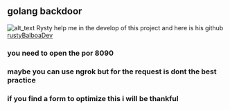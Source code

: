 ## golang backdoor
![alt_text](https://media.discordapp.net/attachments/757215782772932679/775560937742663690/Captura_de_Pantalla_2020-11-09_a_las_4.01.51_a.m..png?width=1508&height=943)
Rysty help me in the develop of this project and here is his github [rustyBalboaDev](https://github.com/RustyBalboadev)
<h3>you need to open the por 8090 </h3>
<h3> maybe you can use ngrok but for the request is dont the best practice </h3>
<h3>if you find a form to optimize this i will be thankful</h3>


